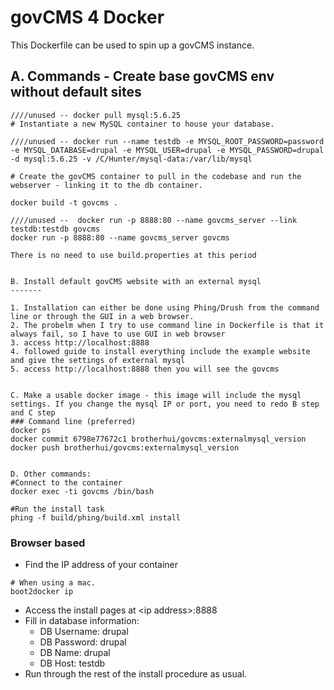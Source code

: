 govCMS 4 Docker
===============

This Dockerfile can be used to spin up a govCMS instance.


A. Commands - Create base govCMS env without default sites
-------

```
////unused -- docker pull mysql:5.6.25
# Instantiate a new MySQL container to house your database.

////unused -- docker run --name testdb -e MYSQL_ROOT_PASSWORD=password -e MYSQL_DATABASE=drupal -e MYSQL_USER=drupal -e MYSQL_PASSWORD=drupal -d mysql:5.6.25 -v /C/Hunter/mysql-data:/var/lib/mysql

# Create the govCMS container to pull in the codebase and run the webserver - linking it to the db container.

docker build -t govcms .

////unused --  docker run -p 8888:80 --name govcms_server --link testdb:testdb govcms
docker run -p 8888:80 --name govcms_server govcms

There is no need to use build.properties at this period


B. Install default govCMS website with an external mysql
-------

1. Installation can either be done using Phing/Drush from the command line or through the GUI in a web browser.
2. The probelm when I try to use command line in Dockerfile is that it always fail, so I have to use GUI in web browser
3. access http://localhost:8888
4. followed guide to install everything include the example website and give the settings of external mysql
5. access http://localhost:8888 then you will see the govcms


C. Make a usable docker image - this image will include the mysql settings. If you change the mysql IP or port, you need to redo B step and C step
### Command line (preferred)
docker ps
docker commit 6798e77672c1 brotherhui/govcms:externalmysql_version
docker push brotherhui/govcms:externalmysql_version


D. Other commands:
#Connect to the container
docker exec -ti govcms /bin/bash

#Run the install task
phing -f build/phing/build.xml install
```

### Browser based

* Find the IP address of your container

```
# When using a mac.
boot2docker ip
```

* Access the install pages at \<ip address\>:8888
* Fill in database information:
  * DB Username: drupal
  * DB Password: drupal
  * DB Name: drupal
  * DB Host: testdb
* Run through the rest of the install procedure as usual.
